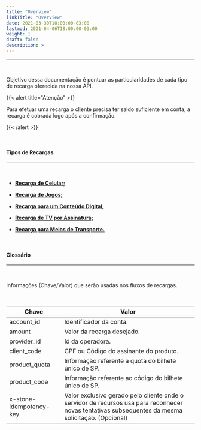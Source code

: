 ```yaml
---
title: "Overview"
linkTitle: "Overview"
date: 2021-03-30T18:00:00-03:00
lastmod: 2021-04-06T18:00:00-03:00
weight: 1
draft: false
description: >
---
```


---
<br>

Objetivo dessa documentação é pontuar as particularidades de cada tipo de recarga oferecida na nossa API.


{{< alert title="Atenção" >}}

Para efetuar uma recarga o cliente precisa ter saldo suficiente em conta, a recarga é cobrada logo após a confirmação.

{{< /alert >}}

<br>


#### **Tipos de Recargas**
---

<br>


- [**Recarga de Celular;**](/docs/referencia-da-api/recargas/recarga-de-celular/)

- [**Recarga de Jogos;**](/docs/referencia-da-api/recargas/recarga-de-jogos/)

- [**Recarga para um Conteúdo Digital;**](/docs/referencia-da-api/recargas/recarga-de-conteudo-digital/)

- [**Recarga de TV por Assinatura;**](/docs/referencia-da-api/recargas/recarga-de-tv-por-assinatura/)

- [**Recarga para Meios de Transporte.**](/docs/referencia-da-api/recargas/recarga-de-meios-de-transporte/)


<br>

#### **Glossário**
---
<br>

Informações (Chave/Valor) que serão usadas nos fluxos de recargas.

<br>


| Chave                               | Valor                                                               |
| ----------------------------------- | ------------------------------------------------------------------- |
| account_id						  |	Identificador da conta. 											|				
| amount							  |	Valor da recarga desejado.											|
| provider_id						  | Id da operadora. 													|
| client_code 						  | CPF ou Código do assinante do produto. 								|
| product_quota 					  | Informação referente a quota do bilhete único de SP.				|
| product_code 						  | Informação referente ao código do bilhete único de SP.				|
| x-stone-idempotency-key 			  | Valor exclusivo gerado pelo cliente onde o servidor de recursos usa para reconhecer novas tentativas subsequentes da mesma solicitação. (Opcional) |


<br>













